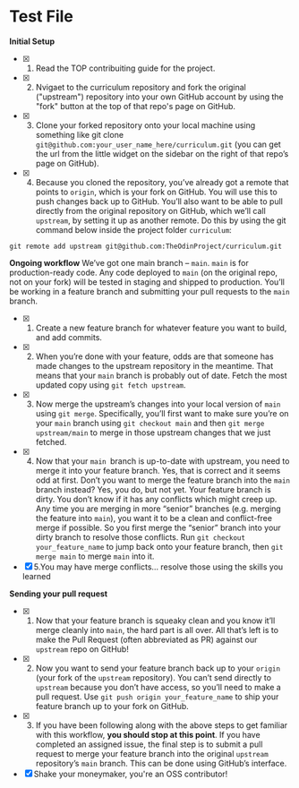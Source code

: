 # Test File

**Initial Setup**

- [x] 1. Read the TOP contribuiting guide for the project.
- [x] 2. Nvigaet to the curriculum repository and fork the original ("upstream") repository into your own GitHub account by using the "fork" button at the top of that repo's page on GitHub.
- [x] 3. Clone your forked repository onto your local machine using something like git clone `git@github.com:your_user_name_here/curriculum.git` (you can get the url from the little widget on the sidebar on the right of that repo’s page on GitHub).
- [x] 4. Because you cloned the repository, you’ve already got a remote that points to `origin`, which is your fork on GitHub. You will use this to push changes back up to GitHub. You’ll also want to be able to pull directly from the original repository on GitHub, which we’ll call `upstream`, by setting it up as another remote. Do this by using the git command below inside the project folder `curriculum`:

```
git remote add upstream git@github.com:TheOdinProject/curriculum.git
```

**Ongoing workflow**
We’ve got one main branch – `main`. `main` is for production-ready code. Any code deployed to `main` (on the original repo, not on your fork) will be tested in staging and shipped to production. You’ll be working in a feature branch and submitting your pull requests to the `main` branch.

- [x] 1. Create a new feature branch for whatever feature you want to build, and add commits.
- [x] 2. When you’re done with your feature, odds are that someone has made changes to the upstream repository in the meantime. That means that your `main` branch is probably out of date. Fetch the most updated copy using `git fetch upstream`.
- [x] 3. Now merge the upstream’s changes into your local version of `main` using `git merge`. Specifically, you’ll first want to make sure you’re on your `main` branch using `git checkout main` and then `git merge upstream/main` to merge in those upstream changes that we just fetched.
- [x] 4. Now that your `main `branch is up-to-date with upstream, you need to merge it into your feature branch. Yes, that is correct and it seems odd at first. Don’t you want to merge the feature branch into the `main` branch instead? Yes, you do, but not yet. Your feature branch is dirty. You don’t know if it has any conflicts which might creep up. Any time you are merging in more “senior” branches (e.g. merging the feature into `main`), you want it to be a clean and conflict-free merge if possible. So you first merge the “senior” branch into your dirty branch to resolve those conflicts. Run `git checkout your_feature_name` to jump back onto your feature branch, then `git merge main` to merge `main` into it.
- [x] 5.You may have merge conflicts… resolve those using the skills you learned

**Sending your pull request**

- [x] 1. Now that your feature branch is squeaky clean and you know it’ll merge cleanly into `main`, the hard part is all over. All that’s left is to make the Pull Request (often abbreviated as PR) against our `upstream` repo on GitHub!
- [x] 2. Now you want to send your feature branch back up to your `origin` (your fork of the `upstream` repository). You can’t send directly to `upstream` because you don’t have access, so you’ll need to make a pull request. Use `git push origin your_feature_name` to ship your feature branch up to your fork on GitHub.
- [x] 3. If you have been following along with the above steps to get familiar with this workflow, **you should stop at this point**. If you have completed an assigned issue, the final step is to submit a pull request to merge your feature branch into the original `upstream` repository’s `main` branch. This can be done using GitHub’s interface.
- [x] Shake your moneymaker, you're an OSS contributor!
